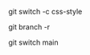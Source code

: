 <!-- For creating branch in project -->
git switch -c css-style 
<!-- git branch -r -->
 git branch -r 

 git switch main
